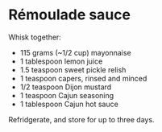 Rémoulade sauce
===============

Whisk together:

- 115 grams (~1/2 cup) mayonnaise
- 1 tablespoon lemon juice
- 1.5 teaspoon sweet pickle relish
- 1 teaspoon capers, rinsed and minced
- 1/2 teaspoon Dijon mustard
- 1 teaspoon Cajun seasoning
- 1 tablespoon Cajun hot sauce

Refridgerate, and store for up to three days.
